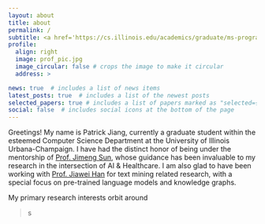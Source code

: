 ```yaml
---
layout: about
title: about
permalink: /
subtitle: <a href='https://cs.illinois.edu/academics/graduate/ms-program'>MSCS</a> @ <a href='https://cs.illinois.edu/'>UIUC</a>.
profile:
  align: right
  image: prof_pic.jpg
  image_circular: false # crops the image to make it circular
  address: >

news: true  # includes a list of news items
latest_posts: true  # includes a list of the newest posts
selected_papers: true # includes a list of papers marked as "selected={true}"
social: false  # includes social icons at the bottom of the page
---
```

Greetings! My name is Patrick Jiang, currently a graduate student within the esteemed Computer Science Department at the University of Illinois Urbana-Champaign. I have had the distinct honor of being under the mentorship of <a href='https://www.sunlab.org/'>Prof. Jimeng Sun</a>, whose guidance has been invaluable to my research in the intersection of AI & Healthcare. I am also glad to have been working with <a href='http://hanj.cs.illinois.edu/'>Prof. Jiawei Han</a> for text mining related research, with a special focus on pre-trained language models and knowledge graphs.

My primary research interests orbit around 
 > s 

<!-- Write your biography here. Tell the world about yourself. Link to your favorite [subreddit](http://reddit.com). You can put a picture in, too. The code is already in, just name your picture `prof_pic.jpg` and put it in the `img/` folder.

Put your address / P.O. box / other info right below your picture. You can also disable any of these elements by editing `profile` property of the YAML header of your `_pages/about.md`. Edit `_bibliography/papers.bib` and Jekyll will render your [publications page](/al-folio/publications/) automatically.

Link to your social media connections, too. This theme is set up to use [Font Awesome icons](http://fortawesome.github.io/Font-Awesome/) and [Academicons](https://jpswalsh.github.io/academicons/), like the ones below. Add your Facebook, Twitter, LinkedIn, Google Scholar, or just disable all of them. -->
